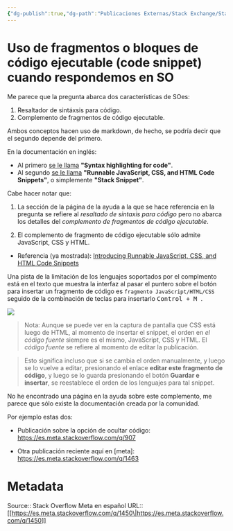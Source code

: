 ```yaml
---
{"dg-publish":true,"dg-path":"Publicaciones Externas/Stack Exchange/Stack Overflow en español/Stack Overflow en español Meta/es.meta.stackoverflow.com-1450.md","permalink":"/publicaciones-externas/stack-exchange/stack-overflow-en-espanol/stack-overflow-en-espanol-meta/es-meta-stackoverflow-com-1450/","title":"Uso de fragmentos o bloques de código ejecutable (code snippet) cuando respondemos en SO","hide":true,"noteIcon":"default","created":"2024-04-03T12:49:10.630-06:00","updated":"2024-04-05T16:43:59.338-06:00"}
---
```


# Uso de fragmentos o bloques de código ejecutable (code snippet) cuando respondemos en SO

Me parece que la pregunta abarca dos características de SOes:

1. Resaltador de sintáxsis para código.
2. Complemento de fragmentos de código ejecutable.

Ambos conceptos hacen uso de markdown, de hecho, se podría decir que el segundo depende del primero.

En la documentación en inglés:

- Al primero [se le llama][1] **"Syntax highlighting for code"**.
- Al segundo [se le llama][2] **"Runnable JavaScript, CSS, and HTML Code Snippets"**, o simplemente **"Stack Snippet"**.

Cabe hacer notar que:

1. La sección de la página de la ayuda a la que se hace referencia en la pregunta se refiere al *resaltado de sintaxis para código* pero no abarca los detalles del *complemento de fragmentos de código ejecutable*. 

2. El complemento de fragmento de código ejecutable sólo admite JavaScript, CSS y HTML.

- Referencia (ya mostrada): [Introducing Runnable JavaScript, CSS, and HTML Code Snippets][2]

Una pista de la limitación de los lenguajes soportados por el complmento está en el texto que muestra la interfaz al pasar el puntero sobre el botón para insertar un fragmento de código es `fragmento JavaScript/HTML/CSS` seguido de la combinación de teclas para insertarlo <kbd> <kbd>Control</kbd> + <kbd>M</kbd> </kbd>.

[![][3]][3]

> Nota: Aunque se puede ver en la captura de pantalla que CSS está luego de HTML, al momento de insertar el snippet, el orden en _el código fuente_ siempre es el mismo, JavaScript, CSS y HTML. El _código fuente_ se refiere al momento de editar la publicación.

> Esto significa incluso que si se cambia el orden manualmente, y luego se lo vuelve a editar, presionando el enlace **editar este fragmento de código**, y luego se lo guarda presionando el botón **Guardar e insertar**, se reestablece el orden de los lenguajes para tal snippet.

No he encontrado una página en la ayuda sobre este complemento, me parece que sólo existe la documentación creada por la comunidad.

Por ejemplo estas dos:

 - Publicación sobre la opción de ocultar código: https://es.meta.stackoverflow.com/q/907

 - Otra publicación reciente aquí en [meta]: https://es.meta.stackoverflow.com/q/1463

  [1]: https://stackoverflow.com/help/formatting
  [2]: https://stackoverflow.blog/2014/09/introducing-runnable-javascript-css-and-html-code-snippets/
  [3]: https://i.stack.imgur.com/CNbJM.png


# Metadata
Source:: Stack Overflow Meta en español
URL:: [[https://es.meta.stackoverflow.com/q/1450\|https://es.meta.stackoverflow.com/q/1450]]

